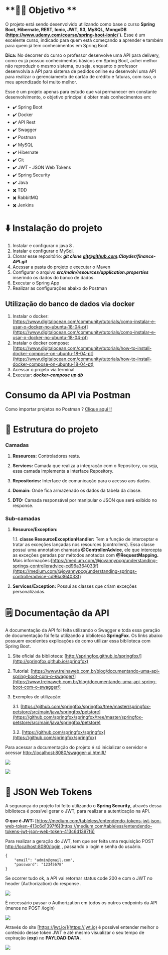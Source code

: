   

# **:fist_right::fist_left: Objetivo ** 

O projeto está sendo desenvolvido utilizando como base o curso **Spring Boot, Hibernate, REST, Ionic, JWT, S3, MySQL, MongoDB (https://www.udemy.com/course/spring-boot-ionic/ ).** Esse é um excelente curso, indicado para quem está começando a aprender e também para quem já tem conhecimentos em Spring Boot.

**Dica:** No decorrer do curso o professor desenvolve uma API para delivery, como eu já possuo conhecimentos básicos em Spring Boot, achei melhor não reproduzir o mesmo sistema, ou seja, enquanto o professor desenvolvia a API para sistema de pedidos online eu desenvolvi uma API para realizar o gerenciamento de cartão de crédito e faturas, com isso, o meu aprendizado foi muito melhor.

Esse é um projeto apenas para estudo que vai permanecer em constante desenvolvimento, o objetivo principal é obter mais conhecimentos em:

-   :heavy_check_mark: Spring Boot
-   :heavy_check_mark: Docker
-   :heavy_check_mark: API Rest
-   :heavy_check_mark: Swagger
-  :heavy_check_mark:  Postman
-   :heavy_check_mark: MySQL
-   :heavy_check_mark: Hibernate
-   :heavy_check_mark: Git
-   :heavy_check_mark: JWT - JSON Web Tokens
-   :heavy_check_mark: Spring Security
-   :heavy_check_mark: Java
-   :heavy_multiplication_x: TDD
-   :heavy_multiplication_x: RabbitMQ
-   :heavy_multiplication_x: Jenkins
    
# **:arrow_down: Instalação do projeto**

1.  Instalar e configurar o java 8 .
2.  Instalar e configurar o MySql.
3.  Clonar esse repositório: **_git clone git@github.com:Clayder/finance-API.git_**
4.  Acessar a pasta do projeto e executar o Maven
5.  Configurar o arquivo **_src/main/resources/application.properties_** inserindo os dados do banco de dados.
6.  Executar o Spring App
7.  Realizar as configurações abaixo do Postman
    
## **Utilização do banco de dados via docker**

1.  Instalar o docker: [https://www.digitalocean.com/community/tutorials/como-instalar-e-usar-o-docker-no-ubuntu-18-04-pt](https://www.digitalocean.com/community/tutorials/como-instalar-e-usar-o-docker-no-ubuntu-18-04-pt)
2.  Instalar o docker compose: [https://www.digitalocean.com/community/tutorials/how-to-install-docker-compose-on-ubuntu-18-04-pt](https://www.digitalocean.com/community/tutorials/how-to-install-docker-compose-on-ubuntu-18-04-pt)
3.  Acessar o projeto via terminal
4.  Executar: **_docker-compose up db_**
    

# **Consumo da API via Postman**

Como importar projetos no Postman ? [Clique aqui !!](https://nfe.io/docs/comum/postman/)

# **:open_file_folder: Estrutura do projeto**

### Camadas

1.  **Resources:** Controladores rests.
    
2.  **Services:** Camada que realiza a integração com o Repository, ou seja, essa camada implementa a interface Repository.
    
3.  **Repositories:** Interface de comunicação para o acesso aos dados.
    
4.  **Domain:** Onde fica armazenado os dados da tabela da classe.
    
5.  **DTO:** Camada responsável por manipular o JSON que será exibido no response.
    
### Sub-camadas

1.  **Resource/Exception:**

	1.1. **classe ResourceExceptionHandler:** Tem a função de interceptar e tratar as exceções lançadas nos resources (controllers). Essa classe possui uma annotation chamada **@ControllerAdvice**, ele que intercepta as exceções geradas por métodos anotados com **@RequestMapping.** Mais informações:[https://medium.com/@jovannypcg/understanding-springs-controlleradvice-cd96a364033f](https://medium.com/@jovannypcg/understanding-springs-controlleradvice-cd96a364033f)
    
3.  **Services/Exception:** Possui as classes que criam exceções personalizadas.
  
# **:spiral_notepad: Documentação da API**

A documentação da API foi feita utilizando o Swagger e toda essa geração de documentação foi feita utilizando a biblioteca **SpringFox**. Os links abaixo possuem excelentes explicações de como utilizar essa biblioteca com Spring Boot.

1.  Site oficial da biblioteca: [http://springfox.github.io/springfox/](http://springfox.github.io/springfox)
2.  Tutorial: [https://www.treinaweb.com.br/blog/documentando-uma-api-spring-boot-com-o-swagger/](https://www.treinaweb.com.br/blog/documentando-uma-api-spring-boot-com-o-swagger/)
3.  Exemplos de utilização:

    3.1.  [https://github.com/springfox/springfox/tree/master/springfox-petstore/src/main/java/springfox/petstore](https://github.com/springfox/springfox/tree/master/springfox-petstore/src/main/java/springfox/petstore)
    
    3.2.  [https://github.com/springfox/springfox](https://github.com/springfox/springfox)
    

Para acessar a documentação do projeto é só inicializar o servidor e acessar [http://localhost:8080/swagger-ui.html#/](http://localhost:8080/swagger-ui.html#)

  

![](https://github.com/Clayder/finance-API/blob/master/public/img/swagger/swagger.png?raw=true)

  

  

![](https://github.com/Clayder/finance-API/blob/master/public/img/swagger/utilizando-swagger.gif?raw=true)

  

# **:closed_lock_with_key: JSON Web Tokens**

A segurança do projeto foi feito utilizando o **Spring Security**, através dessa biblioteca é possível gerar o JWT, para realizar a autenticação na API.

**O que é JWT:** [https://medium.com/tableless/entendendo-tokens-jwt-json-web-token-413c6d1397f6](https://medium.com/tableless/entendendo-tokens-jwt-json-web-token-413c6d1397f6)

Para realizar a geração do JWT, tem que ser feita uma requisição POST [http://localhost:8080/login](http://localhost:8080/login) , passando o login e senha do usuário.

    {
        "email": "admin@gmail.com",
        "password": "12345678"
    }

Se ocorrer tudo ok, a API vai retornar status code 200 e com o JWT no header (Authorization) do response .

![](https://github.com/Clayder/finance-API/blob/master/public/img/jwt/gerando-jwt.gif?raw=true)

É necessário passar o Authorization em todos os outros endpoints da API (menos no POST /login)

![](https://github.com/Clayder/finance-API/blob/master/public/img/jwt/utilizando-jwt.gif?raw=true)

Através do site [https://jwt.io/](https://jwt.io) é possível entender melhor o conteúdo desse token JWT e até mesmo visualizar o seu tempo de expiração (**exp**) no **PAYLOAD:DATA.**

![](https://github.com/Clayder/finance-API/blob/master/public/img/jwt/jwtio.gif?raw=true)
